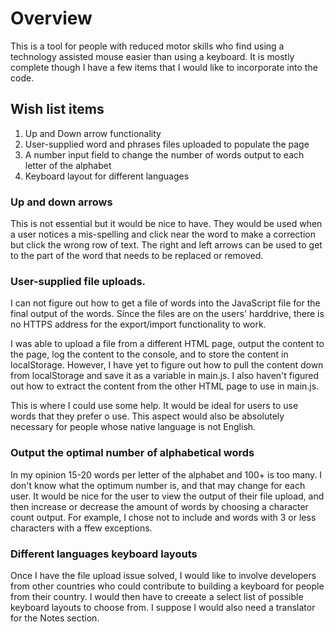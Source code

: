# Overview

This is a tool for people with reduced motor skills who find using a technology assisted mouse easier than using a keyboard. It is mostly complete though I have a few items that I would like to incorporate into the code.

## Wish list items
1. Up and Down arrow functionality
2. User-supplied word and phrases files uploaded to populate the page
3. A number input field to change the number of words output to each letter of the alphabet
4. Keyboard layout for different languages

### Up and down arrows

This is not essential but it would be nice to have. They would be used when a user notices a mis-spelling and click near the word to make a correction but click the wrong row of text. The right and left arrows can be used to get to the part of the word that needs to be replaced or removed.

### User-supplied file uploads.

I can not figure out how to get a file of words into the JavaScript file for the final output of the words. Since the files are on the users' harddrive, there is no HTTPS address for the export/import functionality to work. 

I was able to upload a file from a different HTML page, output the content to the page, log the content to the console, and to store the content in localStorage. However, I have yet to figure out how to pull the content down from localStorage and save it as a variable in main.js. I also haven't figured out how to extract the content from the other HTML page to use in main.js. 

This is where I could use some help. It would be ideal for users to use words that they prefer o use. This aspect would also be absolutely necessary for people whose native language is not English.

### Output the optimal number of alphabetical words

In my opinion 15-20 words per letter of the alphabet and 100+ is too many. I don't know what the optimum number is, and that may change for each user. It would be nice for the user to view the output of their file upload, and then increase or decrease the amount of words by choosing a character count output. For example, I chose not to include and words with 3 or less characters with a ffew exceptions. 

### Different languages keyboard layouts

Once I have the file upload issue solved, I would like to involve developers from other countries who could contribute to building a keyboard for people from their country. I would then have to creeate a select list of possible keyboard layouts to choose from. I suppose I would also need a translator for the Notes section. 
